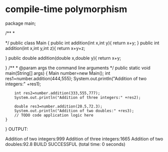 # compile-time polymorphism
package main;


/**
 *

 */
public class Main {
    public int addition(int x,int y){
        return x+y;
    }
public int addition(int x,int y,int z){
    return x+y+z;
    
}
public double addition(double x,double y){
    return x+y;
    
}
    /**
     * @param args the command line arguments
     */
    public static void main(String[] args) {
        Main number=new Main();
        int res1=number.addition(444,555);
        System.out.println("Addition of two integers:" +res1);
        
        int res2=number.addition(333,555,777);
        System.out.println("Addition of three integers:" +res2);
        
        double res3=number.addition(20.5,72.3);
        System.out.println("Addition of two doubles:" +res3);
        // TODO code application logic here
    }
    
}
OUTPUT:




Addition of two integers:999
Addition of three integers:1665
Addition of two doubles:92.8
BUILD SUCCESSFUL (total time: 0 seconds)







